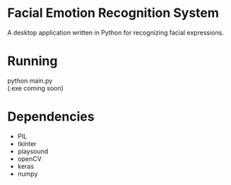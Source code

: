 # Facial Emotion Recognition System
A desktop application written in Python for recognizing facial expressions.

# Running
python main.py </br>
(.exe coming soon)

# Dependencies
<ul>
  <li> PIL </li>
  <li> tkinter </li>
  <li> playsound </li>
  <li> openCV </li>
  <li> keras </li>
  <li> numpy </li>
</ul>
